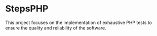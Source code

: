 # StepsPHP
This project focuses on the implementation of exhaustive PHP tests to ensure the quality and reliability of the software. 
